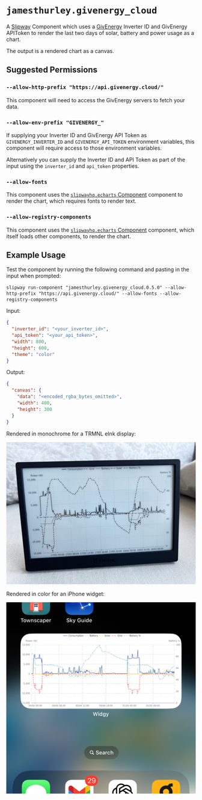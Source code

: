 # `jamesthurley.givenergy_cloud`

A [Slipway](https://slipway.co/) Component which uses a [GivEnergy](https://givenergy.co.uk/)
Inverter ID and GivEnergy APIToken  to render
the last two days of solar, battery and power usage as a chart.

The output is a rendered chart as a canvas.

## Suggested Permissions

### `--allow-http-prefix "https://api.givenergy.cloud/"`

This component will need to access the GivEnergy servers to fetch your data.

### `--allow-env-prefix "GIVENERGY_"`

If supplying your Inverter ID and GivEnergy API Token as `GIVENERGY_INVERTER_ID` and
`GIVENERGY_API_TOKEN` environment variables,
this component will require access to those environment variables.

Alternatively you can supply the Inverter ID and API Token as part of the input
using the `inverter_id` and `api_token` properties.

### `--allow-fonts`

This component uses the [`slipwayhq.echarts` Component](https://github.com/slipwayhq/slipway_echarts) component 
to render the chart, which requires fonts to render text.

### `--allow-registry-components`

This component uses the [`slipwayhq.echarts` Component](https://github.com/slipwayhq/slipway_echarts) component,
which itself loads other components, to render the chart.

## Example Usage

Test the component by running the following command and pasting in the input when prompted:
```
slipway run-component "jamesthurley.givenergy_cloud.0.5.0" --allow-http-prefix "https://api.givenergy.cloud/" --allow-fonts --allow-registry-components
```

Input:
```json
{
  "inverter_id": "<your_inverter_id>",
  "api_token": "<your_api_token>",
  "width": 800,
  "height": 600,
  "theme": "color"
}
```

Output:
```json
{
  "canvas": {
    "data": "<encoded_rgba_bytes_omitted>",
    "width": 400,
    "height": 300
  }
}
```

Rendered in monochrome for a TRMNL eInk display:

![TRMNL showing the GivEnergy Cloud component](trmnl-givenergy-cloud.jpg)


Rendered in color for an iPhone widget:

![iPhone showing the GivEnergy Cloud component](iphone-givenergy-cloud.jpg)
